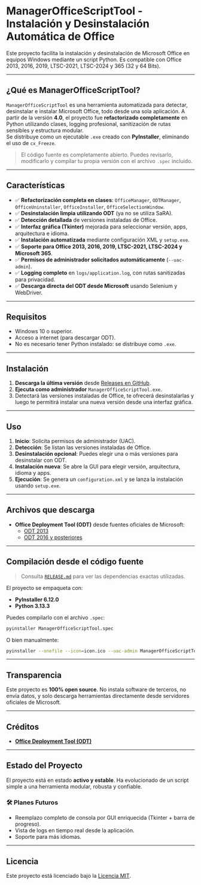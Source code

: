 # ManagerOfficeScriptTool - Instalación y Desinstalación Automática de Office

Este proyecto facilita la instalación y desinstalación de Microsoft Office en equipos Windows mediante un script Python. Es compatible con Office 2013, 2016, 2019, LTSC-2021, LTSC-2024 y 365 (32 y 64 Bits).

---

## ¿Qué es ManagerOfficeScriptTool?

`ManagerOfficeScriptTool` es una herramienta automatizada para detectar, desinstalar e instalar Microsoft Office, todo desde una sola aplicación. A partir de la versión **4.0**, el proyecto fue **refactorizado completamente** en Python utilizando clases, logging profesional, sanitización de rutas sensibles y estructura modular.  
Se distribuye como un ejecutable `.exe` creado con **PyInstaller**, eliminando el uso de `cx_Freeze`.

> El código fuente es completamente abierto. Puedes revisarlo, modificarlo y compilar tu propia versión con el archivo `.spec` incluido.

---

## Características

- ✅ **Refactorización completa en clases**: `OfficeManager`, `ODTManager`, `OfficeUninstaller`, `OfficeInstaller`, `OfficeSelectionWindow`.
- ✅ **Desinstalación limpia utilizando ODT** (ya no se utiliza SaRA).
- ✅ **Detección detallada** de versiones instaladas de Office.
- ✅ **Interfaz gráfica (Tkinter)** mejorada para seleccionar versión, apps, arquitectura e idioma.
- ✅ **Instalación automatizada** mediante configuración XML y `setup.exe`.
- ✅ **Soporte para Office 2013, 2016, 2019, LTSC-2021, LTSC-2024 y Microsoft 365**.
- ✅ **Permisos de administrador solicitados automáticamente** (`--uac-admin`).
- ✅ **Logging completo** en `logs/application.log`, con rutas sanitizadas para privacidad.
- ✅ **Descarga directa del ODT desde Microsoft** usando Selenium y WebDriver.

---

## Requisitos

- Windows 10 o superior.
- Acceso a internet (para descargar ODT).
- No es necesario tener Python instalado: se distribuye como `.exe`.

---

## Instalación

1. **Descarga la última versión** desde [Releases en GitHub](https://github.com/Rodri082/ManagerOfficeScriptTool/releases).
2. **Ejecuta como administrador** `ManagerOfficeScriptTool.exe`.
3. Detectará las versiones instaladas de Office, te ofrecerá desinstalarlas y luego te permitirá instalar una nueva versión desde una interfaz gráfica.

---

## Uso

1. **Inicio**: Solicita permisos de administrador (UAC).
2. **Detección**: Se listan las versiones instaladas de Office.
3. **Desinstalación opcional**: Puedes elegir una o más versiones para desinstalar con ODT.
4. **Instalación nueva**: Se abre la GUI para elegir versión, arquitectura, idioma y apps.
5. **Ejecución**: Se genera un `configuration.xml` y se lanza la instalación usando `setup.exe`.

---

## Archivos que descarga

- **Office Deployment Tool (ODT)** desde fuentes oficiales de Microsoft:
  - [ODT 2013](https://www.microsoft.com/en-us/download/details.aspx?id=36778)
  - [ODT 2016 y posteriores](https://www.microsoft.com/en-us/download/details.aspx?id=49117)

---

## Compilación desde el código fuente

> Consulta [`RELEASE.md`](./RELEASE.md) para ver las dependencias exactas utilizadas.

El proyecto se empaqueta con:

- **PyInstaller 6.12.0**
- **Python 3.13.3**

Puedes compilarlo con el archivo `.spec`:

```bash
pyinstaller ManagerOfficeScriptTool.spec
```

O bien manualmente:

```bash
pyinstaller --onefile --icon=icon.ico --uac-admin ManagerOfficeScriptTool.py
```

---

## Transparencia

Este proyecto es **100% open source**. No instala software de terceros, no envía datos, y solo descarga herramientas directamente desde servidores oficiales de Microsoft.

---

## Créditos

- **[Office Deployment Tool (ODT)](http://aka.ms/ODT)**

---

## Estado del Proyecto

El proyecto está en estado **activo y estable**. Ha evolucionado de un script simple a una herramienta modular, robusta y confiable.

### 🛠 Planes Futuros

- Reemplazo completo de consola por GUI enriquecida (Tkinter + barra de progreso).
- Vista de logs en tiempo real desde la aplicación.
- Soporte para más idiomas.

---

## Licencia

Este proyecto está licenciado bajo la [Licencia MIT](./LICENSE).

